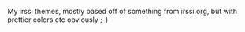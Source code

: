 My irssi themes, mostly based off of something from irssi.org, but with prettier colors etc obviously ;-)
